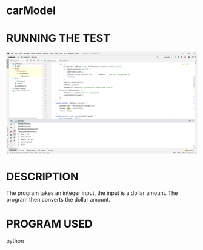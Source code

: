 # carModel

# RUNNING THE TEST
<img src="program2.PNG">

# DESCRIPTION
The program takes an integer input, the input is a dollar amount. 
The program then converts the dollar amount.

# PROGRAM USED
python




